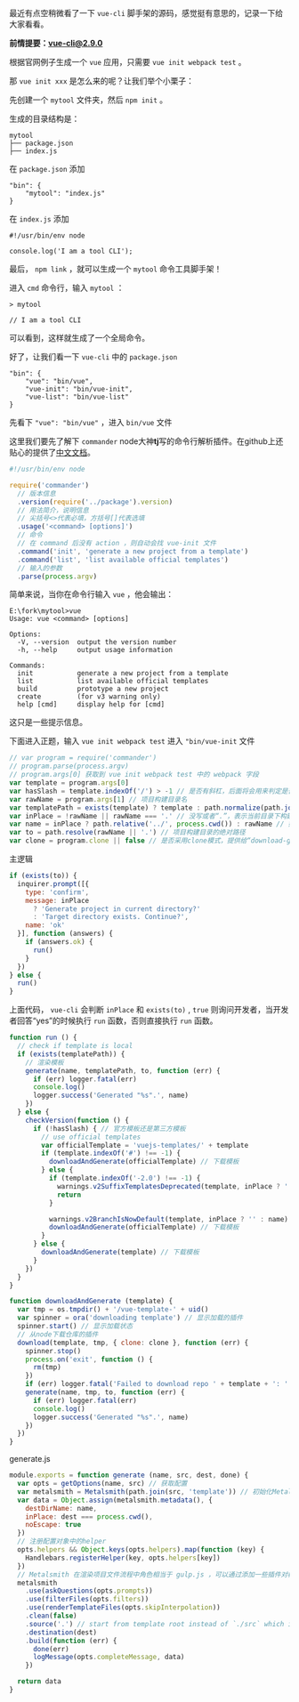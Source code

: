 
<!-- # 前言 -->

最近有点空稍微看了一下 `vue-cli` 脚手架的源码，感觉挺有意思的，记录一下给大家看看。

**前情提要：vue-cli@2.9.0**

根据官网例子生成一个 `vue` 应用，只需要 `vue init webpack test` 。

那 `vue init xxx` 是怎么来的呢？让我们举个小栗子：

先创建一个 `mytool` 文件夹，然后 `npm init` 。

生成的目录结构是：

```
mytool
├── package.json
├── index.js
```

在 `package.json` 添加

```
"bin": {
    "mytool": "index.js"
}
```

在 `index.js` 添加

```
#!/usr/bin/env node

console.log('I am a tool CLI');
```

最后， `npm link` ，就可以生成一个 `mytool` 命令工具脚手架！

进入 `cmd` 命令行，输入 `mytool` ：

```
> mytool

// I am a tool CLI
```

可以看到，这样就生成了一个全局命令。

好了，让我们看一下 `vue-cli` 中的 `package.json` 

```
"bin": {
    "vue": "bin/vue",
    "vue-init": "bin/vue-init",
    "vue-list": "bin/vue-list"
}
```

先看下 `"vue": "bin/vue"` ，进入 `bin/vue` 文件

这里我们要先了解下 `commander` node大神**tj**写的命令行解析插件。在github上还贴心的提供了[中文文档](https://github.com/tj/commander.js/blob/master/Readme_zh-CN.md)。

```javascript
#!/usr/bin/env node

require('commander')
  // 版本信息
  .version(require('../package').version)
  // 用法简介，说明信息
  // 尖括号<>代表必填，方括号[]代表选填
  .usage('<command> [options]')
  // 命令
  // 在 command 后没有 action ，则自动会找 vue-init 文件
  .command('init', 'generate a new project from a template')
  .command('list', 'list available official templates')
  // 输入的参数
  .parse(process.argv)
```

简单来说，当你在命令行输入 `vue` ，他会输出：

```
E:\fork\mytool>vue
Usage: vue <command> [options]

Options:
  -V, --version  output the version number
  -h, --help     output usage information

Commands:
  init           generate a new project from a template
  list           list available official templates
  build          prototype a new project
  create         (for v3 warning only)
  help [cmd]     display help for [cmd]
```

这只是一些提示信息。

下面进入正题，输入 `vue init webpack test` 进入 `"bin/vue-init` 文件

```javascript
// var program = require('commander')
// program.parse(process.argv)
// program.args[0] 获取到 vue init webpack test 中的 webpack 字段
var template = program.args[0]
var hasSlash = template.indexOf('/') > -1 // 是否有斜杠，后面将会用来判定是否为官方模板
var rawName = program.args[1] // 项目构建目录名
var templatePath = exists(template) ? template : path.normalize(path.join(process.cwd(), template))
var inPlace = !rawName || rawName === '.' // 没写或者“.”，表示当前目录下构建项目
var name = inPlace ? path.relative('../', process.cwd()) : rawName // 如果在当前目录下构建项目,当前目录名为项目构建目录名，否则是当前目录下的子目录【rawName】为项目构建目录名
var to = path.resolve(rawName || '.') // 项目构建目录的绝对路径
var clone = program.clone || false // 是否采用clone模式，提供给“download-git-repo”的参数
```

主逻辑

```javascript
if (exists(to)) {
  inquirer.prompt([{
    type: 'confirm',
    message: inPlace
      ? 'Generate project in current directory?'
      : 'Target directory exists. Continue?',
    name: 'ok'
  }], function (answers) {
    if (answers.ok) {
      run()
    }
  })
} else {
  run()
}
```

上面代码， `vue-cli` 会判断 `inPlace` 和 `exists(to)` , `true` 则询问开发者，当开发者回答“yes”的时候执行 `run` 函数，否则直接执行 `run` 函数。

```javascript
function run () {
  // check if template is local
  if (exists(templatePath)) {
    // 渲染模板
    generate(name, templatePath, to, function (err) {
      if (err) logger.fatal(err)
      console.log()
      logger.success('Generated "%s".', name)
    })
  } else {
    checkVersion(function () {
      if (!hasSlash) { // 官方模板还是第三方模板
        // use official templates
        var officialTemplate = 'vuejs-templates/' + template
        if (template.indexOf('#') !== -1) {
          downloadAndGenerate(officialTemplate) // 下载模板
        } else {
          if (template.indexOf('-2.0') !== -1) {
            warnings.v2SuffixTemplatesDeprecated(template, inPlace ? '' : name)
            return
          }

          warnings.v2BranchIsNowDefault(template, inPlace ? '' : name)
          downloadAndGenerate(officialTemplate) // 下载模板
        }
      } else {
        downloadAndGenerate(template) // 下载模板
      }
    })
  }
}
```

```javascript
function downloadAndGenerate (template) {
  var tmp = os.tmpdir() + '/vue-template-' + uid()
  var spinner = ora('downloading template') // 显示加载的插件
  spinner.start() // 显示加载状态
  // 从node下载仓库的插件
  download(template, tmp, { clone: clone }, function (err) {
    spinner.stop()
    process.on('exit', function () {
      rm(tmp)
    })
    if (err) logger.fatal('Failed to download repo ' + template + ': ' + err.message.trim())
    generate(name, tmp, to, function (err) {
      if (err) logger.fatal(err)
      console.log()
      logger.success('Generated "%s".', name)
    })
  })
}
```

generate.js

```javascript
module.exports = function generate (name, src, dest, done) {
  var opts = getOptions(name, src) // 获取配置
  var metalsmith = Metalsmith(path.join(src, 'template')) // 初始化Metalsmith对象
  var data = Object.assign(metalsmith.metadata(), {
    destDirName: name,
    inPlace: dest === process.cwd(),
    noEscape: true
  })
  // 注册配置对象中的helper
  opts.helpers && Object.keys(opts.helpers).map(function (key) {
    Handlebars.registerHelper(key, opts.helpers[key])
  })
  // Metalsmith 在渲染项目文件流程中角色相当于 gulp.js ，可以通过添加一些插件对构建文件进行处理，如重命名、合并等。 
  metalsmith
    .use(askQuestions(opts.prompts))
    .use(filterFiles(opts.filters))
    .use(renderTemplateFiles(opts.skipInterpolation))
    .clean(false)
    .source('.') // start from template root instead of `./src` which is Metalsmith's default for `source`
    .destination(dest)
    .build(function (err) {
      done(err)
      logMessage(opts.completeMessage, data)
    })

  return data
}
```


